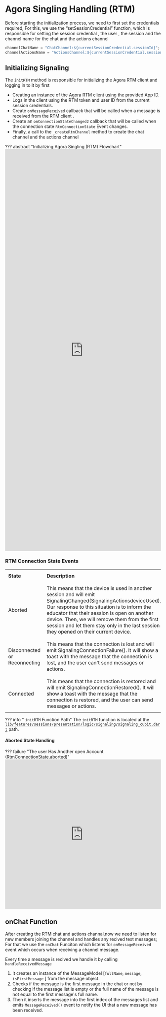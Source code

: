# Agora Singling Handling (RTM)

Before starting the initialization process, we need to first set the credentials required, For this, we use the “setSessionCredential” function, which is responsible for setting the session credential , the user , the session and the channel name for the chat and the actions channel

```dart
channelChatName = "ChatChannel:${currentSessionCredential.sessionId}";
channelActionsName = "ActionsChannel:${currentSessionCredential.sessionId}";
```

## Initializing Signaling

The `initRTM` method is responsible for initializing the Agora RTM client and logging in to it by first

- Creating an instance of the Agora RTM client using the provided App ID.
- Logs in the client using the RTM token and user ID from the current session credentials.
- Create `onMessageReceived` callback that will be called when a message is received from the RTM client .
- Create an `onConnectionStateChanged2` callback that will be called when the connection state `RtmConnectionState` Event changes.
- Finally, a call to the `_createRtmChannel`  method to create the chat channel and the actions channel


??? abstract "Initializing Agora Singling (RTM) Flowchart"
    <iframe frameborder="0" style="width:100%;height:1296px;" src="https://viewer.diagrams.net/?tags=%7B%7D&highlight=0000ff&edit=_blank&layers=1&nav=1#G12MHC7pqK8A4KRFD_TyCEbic-XgL8Khvg"></iframe>

### RTM Connection State Events

<table style="border-collapse: collapse; width: 100%; margin: 0 auto;">
    <tr>
        <th style="text-align: left; padding: 10px;">State</th>
        <th style="text-align: left; padding: 10px;">Description</th>
    </tr>
    <tr>
        <td style="text-align: left; padding: 10px;">Aborted</td>
        <td style="text-align: left; padding: 10px;">This means that the device is used in another session and will emit SignalingChanged(SignalingActionsdeviceUsed). 
        Our response to this situation is to inform the educator that their session is open on another device. Then, we will remove them from the first session and let them stay only in the last session they opened on their current device.</td>
    </tr>
    <tr>
        <td style="text-align: left; padding: 10px;">Disconnected or Reconnecting</td>
        <td style="text-align: left; padding: 10px;">This means that the connection is lost and will emit SignalingConnectionFailure(). It will show a toast with the message that the connection is lost, and the user can't send messages or actions.</td>
    </tr>
    <tr>
        <td style="text-align: left; padding: 10px;">Connected</td>
        <td style="text-align: left; padding: 10px;">This means that the connection is restored and will emit SignalingConnectionRestored(). It will show a toast with the message that the connection is restored, and the user can send messages or actions.</td>
    </tr>
</table>

??? info " `initRTM` Function Path"
    The `initRTM` function is located at the [`lib/features/sessions/presentation/logic/signaling/signaling_cubit.dart`](https://dev.azure.com/nagwa-limited/_git/Nagwa%20Sessions%20For%20Educators?path=/lib/features/sessions/presentation/logic/signaling/signaling_cubit.dart&version=GBmaster) path.

#### Aborted State Handling

??? failure "The user Has Another open Account (RtmConnectionState.aborted)"
    <iframe frameborder="0" style="width:100%;height:482px;" src="https://viewer.diagrams.net/?tags=%7B%7D&highlight=0000ff&edit=_blank&layers=1&nav=1#G1Hii4C46QpKQ17_1LBUv9jKYV615zy-SI"></iframe>


## onChat Function

After creating the RTM chat and actions channal,now we need to listen for new members joining the channel and handles any recived text messages; For that we use the `onChat` Funciton which listens for `onMessageReceived` event which occurs when receiving a channel message.

Every time a message is recived we handle it by calling `handleReceivedMessage` 

1. It creates an instance of the MessageModel [`fullName`, `message`, `isFirstMessage` ] from the message object.
2. Checks if the message is the first message in the chat or not by checking if the message list is empty or the full name of the message is not equal to the first message's full name.
3. Then it inserts the message into the first index of the messages list and emits `MessageReceived()` event to notify the UI that a new message has been received.
